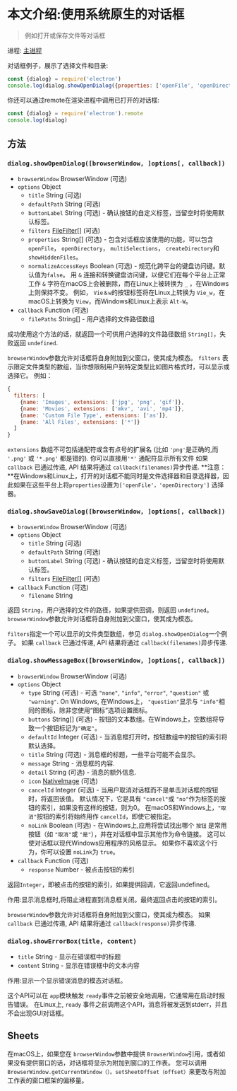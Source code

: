 # 本文介绍:使用系统原生的对话框

> 例如打开或保存文件等对话框

进程: [主进程](../glossary.md#main-process) 

对话框例子，展示了选择文件和目录:
```javascript
const {dialog} = require('electron')
console.log(dialog.showOpenDialog({properties: ['openFile', 'openDirectory', 'multiSelections']}))
```

你还可以通过remote在渲染进程中调用已打开的对话框:
```javascript
const {dialog} = require('electron').remote
console.log(dialog)
```

## 方法

### `dialog.showOpenDialog([browserWindow, ]options[, callback])`

* `browserWindow` BrowserWindow (可选)
* `options` Object
  * `title` String (可选)
  * `defaultPath` String (可选)
  * `buttonLabel` String (可选) - 确认按钮的自定义标签，当留空时将使用默认标签。
  * `filters` [FileFilter[]](structures/file-filter.md) (可选)
  * `properties` String[] (可选) - 包含对话框应该使用的功能，可以包含 `openFile`， `openDirectory`， `multiSelections`， `createDirectory`和 `showHiddenFiles`。
  * `normalizeAccessKeys` Boolean (可选) - 规范化跨平台的键盘访问键。默认值为`false`。
    用 `&` 连接和转换键盘访问键，以便它们在每个平台上正常工作
    `&` 字符在macOS上会被删除，而在Linux上被转换为  `_` ，在Windows上则保持不变。
    例如， `Vie＆w`的按钮标签将在Linux上转换为 `Vie_w`，在macOS上转换为 `View`，而Windows和Linux上表示 `Alt-W`。
* `callback` Function (可选)
  * `filePaths` String[] - 用户选择的文件路径数组

成功使用这个方法的话，就返回一个可供用户选择的文件路径数组 `String[]`，失败返回 `undefined`.

 `browserWindow`参数允许对话框将自身附加到父窗口，使其成为模态。
 `filters` 表示限定文件类型的数组，当你想限制用户到特定类型比如图片格式时，可以显示或选择它。
 例如：
```javascript
{
  filters: [
    {name: 'Images', extensions: ['jpg', 'png', 'gif']},
    {name: 'Movies', extensions: ['mkv', 'avi', 'mp4']},
    {name: 'Custom File Type', extensions: ['as']},
    {name: 'All Files', extensions: ['*']}
  ]
}
```
 `extensions` 数组不可包括通配符或含有点号的扩展名 (比如 `'png'`是正确的,而 `'.png'` 或 `'*.png'` 都是错的). 
 你可以直接用`'*'` 通配符显示所有文件
如果 `callback` 已通过传递,  API 结果将通过 `callback(filenames)`异步传递.
 **注意：**在Windows和Linux上，打开的对话框不能同时是文件选择器和目录选择器，因此如果在这些平台上将`properties`设置为`['openFile'，'openDirectory']` 选择器。

### `dialog.showSaveDialog([browserWindow, ]options[, callback])`

* `browserWindow` BrowserWindow (可选)
* `options` Object
  * `title` String (可选)
  * `defaultPath` String (可选)
  * `buttonLabel` String (可选) - 确认按钮的自定义标签，当留空时将使用默认标签。
  * `filters` [FileFilter[]](structures/file-filter.md) (可选)
* `callback` Function (可选)
  * `filename` String

返回 `String`，用户选择的文件的路径，如果提供回调，则返回 `undefined`。
 `browserWindow`参数允许对话框将自身附加到父窗口，使其成为模态。
 
 `filters`指定一个可以显示的文件类型数组，参见 `dialog.showOpenDialog`一个例子。
如果 `callback` 已通过传递,  API 结果将通过 `callback(filenames)`异步传递.

### `dialog.showMessageBox([browserWindow, ]options[, callback])`

* `browserWindow` BrowserWindow (可选)
* `options` Object
  * `type` String (可选) - 可选 `"none"`, `"info"`, `"error"`, `"question"` 或
  `"warning"`. On Windows, 在Windows上， `"question"`显示与 `"info"`相同的图标，除非您使用“图标”选项设置图标。
  * `buttons` String[] (可选) - 按钮的文本数组。在Windows上，空数组将导致一个按钮标记为`"确定"`。
  * `defaultId` Integer (可选) - 当消息框打开时，按钮数组中的按钮的索引将默认选择。
  * `title` String (可选) - 消息框的标题，一些平台可能不会显示。
  * `message` String - 消息框的内容.
  * `detail` String (可选) - 消息的额外信息.
  * `icon` [NativeImage](native-image.md) (可选)
  * `cancelId` Integer (可选) - 当用户取消对话框而不是单击对话框的按钮时，将返回该值。
    默认情况下，它是具有 `"cancel"`或 `"no"`作为标签的按钮的索引，如果没有这样的按钮，则为0。
    在macOS和Windows上，`"取消"`按钮的索引将始终用作 `cancelId`，即使它被指定。
  * `noLink` Boolean (可选) - 在Windows上,应用将尝试找出哪个 `按钮` 是常用按钮（如 `"取消"`或 `"是"`），并在对话框中显示其他作为命令链接。
    这可以使对话框以现代Windows应用程序的风格显示。
    如果你不喜欢这个行为，你可以设置 `noLink`为 `true`。
* `callback` Function (可选)
  * `response` Number - 被点击按钮的索引

返回`Integer`，即被点击的按钮的索引，如果提供回调，它返回undefined。

作用:显示消息框时,将阻止进程直到消息框关闭。最终返回点击的按钮的索引。

`browserWindow`参数允许对话框将自身附加到父窗口，使其成为模态。
如果 `callback` 已通过传递,  API 结果将通过 `callback(response)`异步传递.


### `dialog.showErrorBox(title, content)`

* `title` String - 显示在错误框中的标题
* `content` String - 显示在错误框中的文本内容

作用:显示一个显示错误消息的模态对话框。

这个API可以在 `app`模块触发 `ready`事件之前被安全地调用，它通常用在启动时报告错误。
在Linux上, `ready` 事件之前调用这个API，消息将被发送到stderr，并且不会出现GUI对话框。

## Sheets

在macOS上，如果您在 `browserWindow`参数中提供 `BrowserWindow`引用，或者如果没有提供窗口的话，对话框将显示为附加到窗口的工作表。
您可以调用 `BrowserWindow.getCurrentWindow（）。setSheetOffset（offset）`来更改与附加工作表的窗口框架的偏移量。